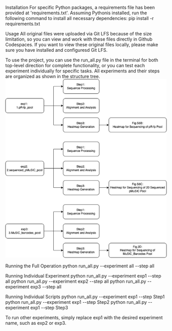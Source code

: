 Installation
For specific Python packages, a requirements file has been provided at 'requirements.txt'.
Assuming Pythonis installed, run the following command to install all necessary dependencies:
pip install -r requirements.txt

Usage
All original files were uploaded via Git LFS because of the size limitation, so you can view and work with these files directly in Github Codespaces.
If you want to view these original files locally, please make sure you have installed and configuresd Git LFS.

To use the project, you can use the run_all.py file in the terminal for both top-level direction for complete functionality, or you can test each experiment individually for specific tasks.
All experiments and their steps are organized as shown in the structure tree. 
![structure tree](structure_tree.png)

Running the Full Operation
python run_all.py --experiment all --step all

Running Individual Experiment
python run_all.py --experiment exp1  --step all
python run_all.py --experiment exp2  --step all
python run_all.py --experiment exp3  --step all

Running Individual Scripts
python run_all.py --experiment exp1  --step Step1
python run_all.py --experiment exp1  --step Step2
python run_all.py --experiment exp1  --step Step3

To run other experiments, simply replace exp1 with the desired experiment name, such as exp2 or exp3.

